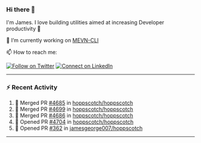 ### Hi there 👋

I'm James. I love building utilities aimed at increasing Developer productivity :raised_hands: 

🔭 I’m currently working on [MEVN-CLI](https://github.com/madlabsinc/mevn-cli)

📫 How to reach me:

[![Follow on Twitter](https://img.shields.io/badge/--twitter?label=Twitter&logo=Twitter&style=social)](https://twitter.com/james_madhacks) [![Connect on LinkedIn](https://img.shields.io/badge/--linkedin?label=LinkedIn&logo=LinkedIn&style=social)](https://www.linkedin.com/in/jamesgeorge007)

---

### :zap: Recent Activity

<!--START_SECTION:activity-->
1. 🎉 Merged PR [#4685](https://github.com/hoppscotch/hoppscotch/pull/4685) in [hoppscotch/hoppscotch](https://github.com/hoppscotch/hoppscotch)
2. 🎉 Merged PR [#4699](https://github.com/hoppscotch/hoppscotch/pull/4699) in [hoppscotch/hoppscotch](https://github.com/hoppscotch/hoppscotch)
3. 🎉 Merged PR [#4686](https://github.com/hoppscotch/hoppscotch/pull/4686) in [hoppscotch/hoppscotch](https://github.com/hoppscotch/hoppscotch)
4. 💪 Opened PR [#4704](https://github.com/hoppscotch/hoppscotch/pull/4704) in [hoppscotch/hoppscotch](https://github.com/hoppscotch/hoppscotch)
5. 💪 Opened PR [#362](https://github.com/jamesgeorge007/hoppscotch/pull/362) in [jamesgeorge007/hoppscotch](https://github.com/jamesgeorge007/hoppscotch)
<!--END_SECTION:activity-->

---

<!--
**jamesgeorge007/jamesgeorge007** is a ✨ _special_ ✨ repository because its `README.md` (this file) appears on your GitHub profile.

Here are some ideas to get you started:

- 🌱 I’m currently learning ...
- 👯 I’m looking to collaborate on ...
- 🤔 I’m looking for help with ...
- 💬 Ask me about ...
- 😄 Pronouns: ...
- ⚡ Fun fact: ...
-->
